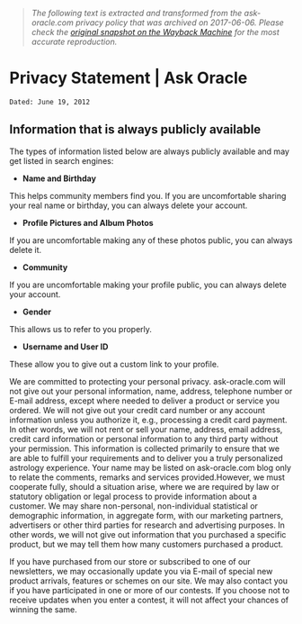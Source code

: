 > *The following text is extracted and transformed from the ask-oracle.com privacy policy that was archived on 2017-06-06. Please check the [original snapshot on the Wayback Machine](https://web.archive.org/web/20170606183811id_/http%3A//www.ask-oracle.com/privacy-statement) for the most accurate reproduction.*

# Privacy Statement | Ask Oracle


    Dated: June 19, 2012

## Information that is always publicly available

The types of information listed below are always publicly available and may get listed in search engines:

  * **Name and Birthday**

This helps community members find you. If you are uncomfortable sharing your real name or birthday, you can always delete your account.

  * **Profile Pictures and Album Photos**

If you are uncomfortable making any of these photos public, you can always delete it.

  * **Community**

If you are uncomfortable making your profile public, you can always delete your account.

  * **Gender**

This allows us to refer to you properly.

  * **Username and User ID**

These allow you to give out a custom link to your profile.




We are committed to protecting your personal privacy. ask-oracle.com will not give out your personal information, name, address, telephone number or E-mail address, except where needed to deliver a product or service you ordered. We will not give out your credit card number or any account information unless you authorize it, e.g., processing a credit card payment. In other words, we will not rent or sell your name, address, email address, credit card information or personal information to any third party without your permission. This information is collected primarily to ensure that we are able to fulfill your requirements and to deliver you a truly personalized astrology experience. Your name may be listed on ask-oracle.com blog only to relate the comments, remarks and services provided.However, we must cooperate fully, should a situation arise, where we are required by law or statutory obligation or legal process to provide information about a customer. We may share non-personal, non-individual statistical or demographic information, in aggregate form, with our marketing partners, advertisers or other third parties for research and advertising purposes. In other words, we will not give out information that you purchased a specific product, but we may tell them how many customers purchased a product.

If you have purchased from our store or subscribed to one of our newsletters, we may occasionally update you via E-mail of special new product arrivals, features or schemes on our site. We may also contact you if you have participated in one or more of our contests. If you choose not to receive updates when you enter a contest, it will not affect your chances of winning the same.
